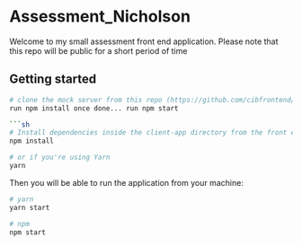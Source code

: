 # Assessment_Nicholson

Welcome to my small assessment front end application. Please note that this repo will be public for a short period of time

## Getting started




```sh
# clone the mock server from this repo (https://github.com/cibfrontend/mock-api-server  )
run npm install once done... run npm start

```sh
# Install dependencies inside the client-app directory from the front end application folder
npm install

# or if you're using Yarn
yarn
```
Then you will be able to run the application from your machine:

```sh
# yarn
yarn start 

# npm
npm start 
```
